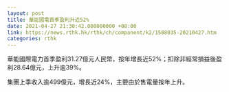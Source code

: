 ```yaml
---
layout: post
title: 華能國電首季盈利升近52%
date: 2021-04-27 21:30:42.000000000 +08:00
link: https://news.rthk.hk/rthk/ch/component/k2/1588035-20210427.htm
categories: rthk
---
```


華能國際電力首季盈利31.27億元人民幣，按年增長近52%；扣除非經常損益後盈利28.64億元，上升逾39%。

集團上季收入逾499億元，增長近24%，主要由於售電量按年上升。
